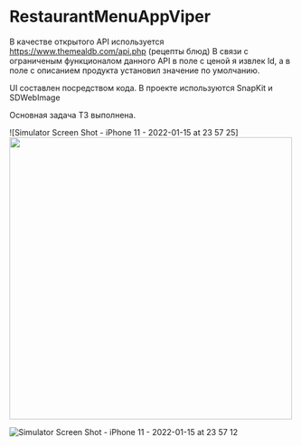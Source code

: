# RestaurantMenuAppViper

В качестве открытого API используется https://www.themealdb.com/api.php (рецепты блюд)
В связи с ограниченым функционалом данного API в поле с ценой я извлек Id, а в поле с описанием продукта установил значение по умолчанию. 

UI составлен посредством кода. 
В проекте используются SnapKit и SDWebImage

Основная задача ТЗ выполнена. 

![Simulator Screen Shot - iPhone 11 - 2022-01-15 at 23 57 25]<img src="https://user-images.githubusercontent.com/91912185/149637473-65d8dfca-7668-47a3-bf75-0a29865e2219.png" width="500">

![Simulator Screen Shot - iPhone 11 - 2022-01-15 at 23 57 12](https://user-images.githubusercontent.com/91912185/149637474-a5ad2eb4-f844-4124-93f9-97798d766c13.png)
